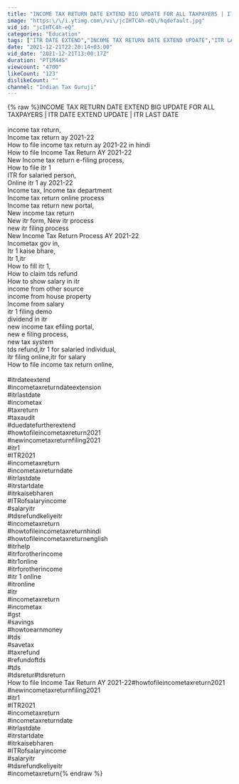```yaml
---
title: "INCOME TAX RETURN DATE EXTEND BIG UPDATE FOR ALL TAXPAYERS | ITR DATE EXTEND UPDATE | ITR LAST DATE"
image: "https:\/\/i.ytimg.com\/vi\/jcIHTC4h-eQ\/hqdefault.jpg"
vid_id: "jcIHTC4h-eQ"
categories: "Education"
tags: ["ITR DATE EXTEND","INCOME TAX RETURN DATE EXTEND UPDATE","ITR LAST DATE"]
date: "2021-12-21T22:20:14+03:00"
vid_date: "2021-12-21T13:00:17Z"
duration: "PT1M44S"
viewcount: "4700"
likeCount: "123"
dislikeCount: ""
channel: "Indian Tax Guruji"
---
```

{% raw %}INCOME TAX RETURN DATE EXTEND BIG UPDATE FOR ALL TAXPAYERS | ITR DATE EXTEND UPDATE | ITR LAST DATE <br /><br />income tax return,<br />Income tax return ay 2021-22<br />How to file income tax return ay 2021-22 in hindi<br />How to file Income Tax Return AY 2021-22<br />New Income tax return e-filing process,<br />How to file itr 1<br />ITR for salaried person,<br />Online itr 1 ay 2021-22<br />Income tax, Income tax department<br />Income tax return online process<br />Income tax return new portal,<br />New income tax return<br />New itr form, New itr process<br />new itr filing process<br />New Income Tax Return Process AY 2021-22<br />Incometax gov in,<br />Itr 1 kaise bhare, <br />Itr 1,itr <br />How to fill itr 1,<br />How to claim tds refund<br />How to show salary in itr<br />income from other source<br />income from house property<br />Income from salary<br />itr 1 filing demo<br />dividend in itr <br />new income tax efiling portal,<br />new e filing process,<br />new tax system<br />tds refund,itr 1 for salaried individual,<br />itr filing online,itr for salary<br />How to file income tax return online,<br /><br />#itrdateextend <br />#incometaxreturndateextension<br />#itrlastdate<br />#incometax <br />#taxreturn <br />#taxaudit<br />#duedatefurtherextend<br />#howtofileincometaxreturn2021<br />#newincometaxreturnfiling2021<br />#itr1<br />#ITR2021<br />#incometaxreturn <br />#incometaxreturndate<br />#itrlastdate <br />#itrstartdate <br />#itrkaisebharen<br />#ITRofsalaryincome<br />#salaryitr<br />#tdsrefundkeliyeitr<br />#incometaxreturn<br />#howtofileincometaxreturnhindi<br />#howtofileincometaxreturnenglish<br />#itrhelp<br />#itrforotherincome<br />#itr1online<br />#itrforotherincome<br />#itr 1 online<br />#itronline<br />#itr<br />#incometaxreturn<br />#incometax<br />#gst<br />#savings<br />#howtoearnmoney<br />#tds<br />#savetax<br />#taxrefund<br />#refundoftds<br />#tds<br />#tdsretur#tdsreturn<br />How to file Income Tax Return AY 2021-22#howtofileincometaxreturn2021<br />#newincometaxreturnfiling2021<br />#itr1<br />#ITR2021<br />#incometaxreturn <br />#incometaxreturndate<br />#itrlastdate <br />#itrstartdate <br />#itrkaisebharen<br />#ITRofsalaryincome<br />#salaryitr<br />#tdsrefundkeliyeitr<br />#incometaxreturn{% endraw %}
